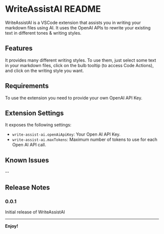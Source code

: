 # WriteAssistAI README

WriteAssistAI is a VSCode extension that assists you in writing your markdown files using AI. It uses the OpenAI APIs to rewrite your existing text in different tones & writing styles.

## Features

It provides many different writing styles. To use them, just select some text in your markdown files, click on the bulb tooltip (to access Code Actions), and click on the writing style you want.

## Requirements

To use the extension you need to provide your own OpenAI API Key.

## Extension Settings

It exposes the following settings:

* `write-assist-ai.openAiApiKey`: Your Open AI API Key.
* `write-assist-ai.maxTokens`: Maximum number of tokens to use for each Open AI API call.

## Known Issues

--

## Release Notes

### 0.0.1

Initial release of WriteAssistAI

---

**Enjoy!**
